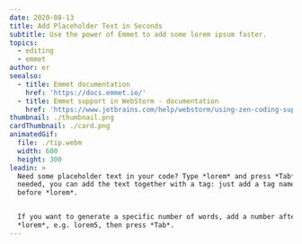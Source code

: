 ```yaml
---
date: 2020-08-13
title: Add Placeholder Text in Seconds
subtitle: Use the power of Emmet to add some lorem ipsum faster.
topics:
  - editing
  - emmet
author: er
seealso:
  - title: Emmet documentation
    href: 'https://docs.emmet.io/'
  - title: Emmet support in WebStorm - documentation
    href: 'https://www.jetbrains.com/help/webstorm/using-zen-coding-support.html'
thumbnail: ./thumbnail.png
cardThumbnail: ./card.png
animatedGif:
  file: ./tip.webm
  width: 600
  height: 300
leadin: >
  Need some placeholder text in your code? Type *lorem* and press *Tab*. If
  needed, you can add the text together with a tag: just add a tag name and *>*
  before *lorem*.


  If you want to generate a specific number of words, add a number after
  *lorem*, e.g. lorem5, then press *Tab*.
---
```


